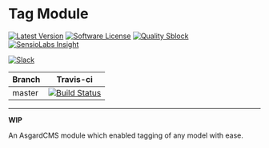 # Tag Module

[![Latest Version](https://img.shields.io/github/release/asgardcms/tag.svg?style=flat-square)](https://github.com/asgardcms/tag/releases)
[![Software License](https://img.shields.io/badge/license-MIT-brightgreen.svg?style=flat-square)](LICENSE.md)
[![Quality Sblock](https://img.shields.io/scrutinizer/g/asgardcms/tag.svg?style=flat-square)](https://scrutinizer-ci.com/g/asgardcms/tag)
[![SensioLabs Insight](https://img.shields.io/sensiolabs/i/0919e4aa-8e6c-43f0-860d-7626cddaf498.svg)](https://insight.sensiolabs.com/projects/0919e4aa-8e6c-43f0-860d-7626cddaf498)



[![Slack](http://slack.asgardcms.com/badge.svg)](http://slack.asgardcms.com/)


| Branch | Travis-ci |
| ---------------- | --------------- |
| master  | [![Build Status](https://travis-ci.org/AsgardCms/Tag.svg?branch=master)](https://travis-ci.org/AsgardCms/Tag)  |

***

**WIP**

An AsgardCMS module which enabled tagging of any model with ease.
